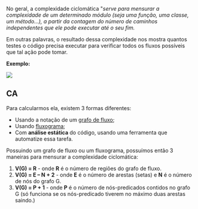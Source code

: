 No geral, a complexidade ciclomática "*serve para mensurar a complexidade de um determinado módulo (seja uma função, uma classe, um método...), a partir da contagem do número de caminhos independentes que ele pode executar até o seu fim.* 

Em outras palavras, o resultado dessa complexidade nos mostra quantos testes o código precisa executar para verificar todos os fluxos possíveis que tal ação pode tomar.

**Exemplo:**

![](https://i0.wp.com/artesoftware.com.br/wp-content/uploads/2019/09/23560-complexidade-ciclomatica-sorveteria-impl2.png?resize=712%2C329&ssl=1)

## CA

Para calcularmos ela, existem 3 formas diferentes:

- Usando a notação de um [grafo de fluxo](https://pt.wikipedia.org/wiki/Grafo_de_fluxo_de_controle);
- Usando [fluxograma](https://pt.wikipedia.org/wiki/Fluxograma);
- Com **análise estática** do código, usando uma ferramenta que automatize essa tarefa.

Possuindo um grafo de fluxo ou um fluxograma, possuímos então 3 maneiras para mensurar a complexidade ciclomática:

1. **V(G) = R** - onde **R** é o número de regiões do grafo de fluxo.
2. **V(G) = E – N + 2** - onde **E** é o número de arestas (setas) e **N** é o número de nós do grafo G.
3. **V(G) = P + 1** - onde **P** é o número de nós-predicados contidos no grafo G (só funciona se os nós-predicado tiverem no máximo duas arestas saindo.)